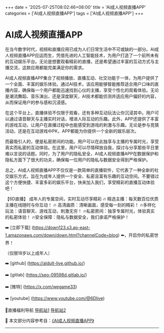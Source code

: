 +++
date = '2025-07-25T08:02:46+08:00'
title = 'AI成人视频直播APP'
categories = ['AI成人视频直播APP']
tags = ['AI成人视频直播APP']
+++

# AI成人视频直播APP

在当今数字时代，视频和直播应用已成为人们日常生活中不可或缺的一部分。AI成人视频直播APP应运而生，凭借先进的人工智能技术，为用户打造了一个前所未有的互动娱乐平台。无论是想要观看精彩的直播，还是希望通过丰富的互动方式与主播交流，这款应用都能完美满足你的需求。

AI成人视频直播APP集合了视频播放、直播互动、社交功能于一体，为用户提供了一个全面、丰富的娱乐体验。通过AI技术，该应用能够智能推荐适合用户口味的直播内容，确保每一个用户都能迅速找到心仪的主播，享受个性化的观看体验。无论是潮流舞蹈、音乐演出，还是深度聊天，AI技术都能侦测并适应用户偏好的内容，从而保证用户的参与感和沉浸感。

在这个平台上，直播体验不仅限于观看，还有多种互动玩法让你沉浸其中。用户可以通过语音聊天与主播实时对话，增进人际互动的乐趣。此外，APP还提供了丰富的游戏互动，让用户在直播过程中也能感受到游戏的刺激与乐趣。无论是参与竞猜活动，还是在互动游戏中PK，APP都能为你提供一个全新的娱乐层次。

而最吸引人的，便是私密房间的功能。用户可以在此独享与主播的专属时光，享受真实而私密的互动体验。在这里，用户可以尽情释放自我，探讨与分享那些平日里难以言说的话题。同时，为了用户的隐私安全，AI成人视频直播APP在数据保护和隐私方面下了很大的功夫，确保每一位用户的隐私与数据安全得到严格保护。

总之，AI成人视频直播APP不仅仅是一款简单的直播软件，它代表了一种全新的社交娱乐方式，旨在为成年人提供一个安全、私密且富有乐趣的互动空间。不要错过这个方便快捷、丰富多彩的娱乐平台，快来加入我们，享受精彩的直播互动体验吧！

【6D直播】
成年人的专属空间，实时互动尽享精彩
🔥 精选主播：每天数百位优质主播在线随时与你互动！
🔥 高清画质：清晰画面，感受每一刻的精彩！
🔥多样化玩法：语音聊天、游戏互动，刺激无穷！
🔥私密房间：独享专属时光，体验真实的私密体验！
🔥安全保障：隐私与数据安全，我们承诺严格保护！

➡️ [立即下载] (https://down123.s3.ap-east-1.amazonaws.com/down/down.html?channelCode=blog) ⬅️，开启你的私密世界！

（仅限18岁以上成年人）

➡️ [github] (https://aldult-live.github.io/)

➡️ [gitlab] (https://seo-09598d.gitlab.io/)

➡️ [推特] (https://x.com/wegame33)

➡️ [youtube] (https://www.youtube.com/@6Dlive)

🔞直播福利导航   [导航站1](https://webstack-86085a.gitlab.io/) [导航站2](https://onlygit123-2.github.io/)


📘 本文部分内容参考自：[《AI成人视频直播APP》](https://github.com/my25721/my)

---
